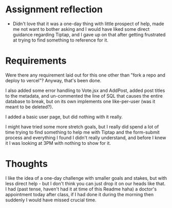 # Assignment reflection

- Didn't love that it was a one-day thing with little prospect of help, made me not want to bother asking and I would have liked some direct guidance regarding Tiptap, and I gave up on that after getting frustrated at trying to find something to reference for it.

# Requirements

Were there any requirement laid out for this one other than "fork a repo and deploy to vercel"? Anyway, that's been done.

I also added some error handling to Vote.jsx and AddPost, added post titles to the metadata, and un-commented the line of SQL that causes the entire database to break, but on its own implements one like-per-user (was it meant to be deleted?).

I added a basic user page, but did nothing with it really.

I might have tried some more stretch goals, but I really did spend a lot of time trying to find something to help me with Tiptap and the form-submit process and everything I found I didn't really understand, and before I knew it I was looking at 3PM with nothing to show for it.

# Thoughts

I like the idea of a one-day challenge with smaller goals and stakes, but with less direct help - but I don't think you can just drop it on our heads like that. I had (past tense, haven't had it at time of this Readme haha) a doctor's appointment today after class, if I had done it during the morning then suddenly I would have missed crucial time.
